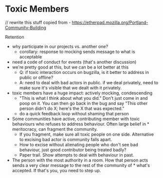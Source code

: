 # Toxic Members

// rewrite this stuff copied from - https://etherpad.mozilla.org/Portland-Community-Building

Retention
* why participate in our projects vs. another one?
    * corollary:  response to mocking sends message to what is acceptable
* need a code of conduct for events (that's another discussion)
* we're pretty good at this, but we can be a lot better at this
    * Q: if toxic interaction occurs on bugzilla, is it better to address in public or offline?
    * A: need to deal with bad actors in public. if we deal privately, need to make sure it's visible that we dealt with it privately.
* toxic members have a huge impact: actively mocking, condescending
    * "This is what I think about what you did." Don't just come in and poop on it. You can then go back in the bug and say "This other person didn't do X; here's the X that was expected."
    * do a quick feedback loop without shaming that person
* Some communities have active, contributing member with toxic behaviours who refuses to address behaviour. Often large belief in * meritocracy, can fragment the community.
    * If you fragment, make sure all toxic people on one side. Alternative to excising bad actor is community falls apart.
    * How to excise without alienating people who don't see bad behaviour, just good contributor being treated badly?
    * Paper trail. Show attempts to deal with behaviour in past.
* The person with the most authority in a room. How that person acts sends a very clear message to the rest of the community of * what's accepted. If that's you, you need to step up.
